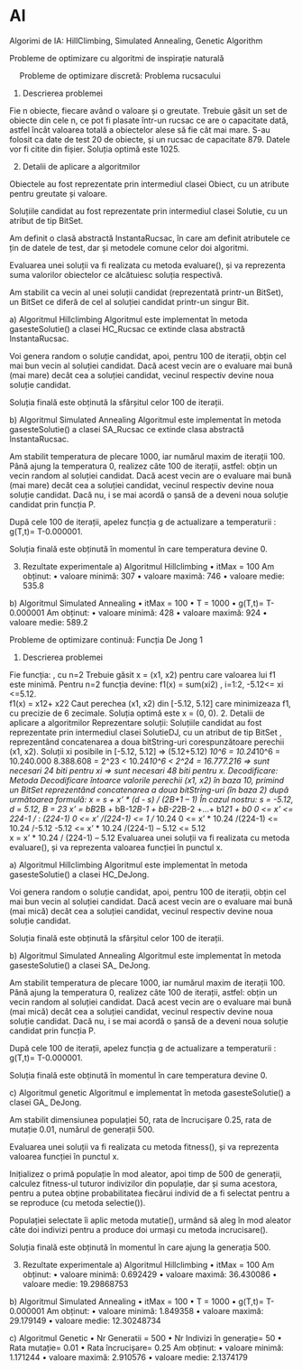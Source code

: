 # AI
Algorimi de IA: HillClimbing, Simulated Annealing, Genetic Algorithm

Probleme de optimizare cu algoritmi de inspirație naturală
			
 
Probleme de optimizare discretă: Problema rucsacului

1.	Descrierea problemei

Fie n obiecte, fiecare având o valoare și o greutate. Trebuie găsit un set de obiecte din cele n, ce pot fi plasate într-un rucsac ce are o capacitate dată, astfel încât valoarea totală a obiectelor alese să fie cât mai mare.
S-au folosit ca date de test 20 de obiecte, și un rucsac de capacitate 879. Datele vor fi citite din fișier. Soluția optimă este 1025.



2.	Detalii de aplicare a algoritmilor

Obiectele au fost reprezentate prin intermediul clasei Obiect, cu un atribute pentru greutate și valoare.

Soluțiile candidat au fost reprezentate prin intermediul clasei Solutie, cu un atribut de tip BitSet. 

Am definit o clasă abstractă InstantaRucsac, în care am definit atributele ce țin de datele de test, dar și metodele comune celor doi algoritmi. 

Evaluarea unei soluții va fi realizata cu metoda evaluare(), și va reprezenta suma valorilor obiectelor ce alcătuiesc soluția respectivă.

Am stabilit ca vecin al unei soluții candidat (reprezentată printr-un BitSet), un BitSet ce diferă de cel al soluției candidat printr-un singur Bit.

a)	Algoritmul Hillclimbing
Algoritmul este implementat în metoda gasesteSolutie() a clasei HC_Rucsac ce extinde clasa abstractă InstantaRucsac. 

Voi genera random o soluție candidat, apoi, pentru 100 de iterații, obțin cel mai bun vecin al soluției candidat. Dacă acest vecin are o evaluare mai bună (mai mare) decât cea a soluției candidat, vecinul respectiv devine noua soluție candidat. 

Soluția finală este obținută la sfârșitul celor 100 de iterații.

b)	Algoritmul Simulated Annealing
Algoritmul este implementat în metoda gasesteSolutie() a clasei SA_Rucsac ce extinde clasa abstractă InstantaRucsac. 

Am stabilit temperatura de plecare 1000, iar numărul maxim de iterații 100.
Până ajung la temperatura 0, realizez câte 100 de iterații, astfel: obțin un  vecin random al soluției candidat. Dacă acest vecin are o evaluare mai bună (mai mare) decât cea a soluției candidat, vecinul respectiv devine noua soluție candidat. Dacă nu, i se mai acordă o șansă de a deveni noua soluție candidat prin funcția P. 

După cele 100 de iterații, apelez funcția g de actualizare a temperaturii :
g(T,t)= T-0.000001.

Soluția finală este obținută în momentul în care temperatura devine 0.


3.	Rezultate experimentale
a)	Algoritmul Hillclimbing
•	itMax = 100
Am obținut:
•	valoare minimă: 307
•	valoare maximă: 746
•	valoare medie: 535.8



b)	Algoritmul Simulated Annealing
•	itMax = 100
•	T = 1000
•	g(T,t)= T-0.000001
Am obținut:
•	valoare minimă: 428
•	valoare maximă: 924
•	valoare medie: 589.2



Probleme de optimizare continuă: Funcția De Jong 1

1.	Descrierea problemei

Fie funcția: 
  ,  cu n=2
Trebuie găsit x = (x1, x2) pentru care valoarea lui f1 este minimă.
Pentru n=2 funcția devine:
f1(x) = sum(xi2)         , i=1:2,   -5.12<= xi <=5.12.  
f1(x) = x12+ x22
Caut perechea (x1, x2) din [-5.12, 5.12] care minimizeaza f1, cu precizie de 6 zecimale. Soluția optimă este x = (0, 0).
2.	Detalii de aplicare a algoritmilor
Reprezentare soluții:
Soluțiile candidat au fost reprezentate prin intermediul clasei SolutieDJ, cu un atribut de tip BitSet , reprezentând concatenarea a doua bitString-uri corespunzătoare perechii (x1, x2). 
Soluții xi posibile in [-5.12, 5.12] => (5.12+5.12) *10^6  = 10.24*10^6 = 10.240.000
8.388.608 = 2^23    <   10.24*10^6   <     2^24 = 16.777.216 
=> sunt necesari 24 biti pentru xi  => sunt necesari 48 biti pentru x.
Decodificare:
Metoda Decodificare întoarce valorile perechii (x1, x2) în baza 10, primind un BitSet reprezentând concatenarea a doua bitString-uri (în baza 2) după următoarea formulă: x = s + x’ * (d - s) / (2B+1 – 1)
În cazul nostru: s = -5.12, d = 5.12, B = 23
x’ = bB*2B + bB-1*2B-1 + bB-2*2B-2 +…+ b1*21 + b0
0 <=  x’ <= 224-1  / : (224-1)
0 <=  x’ /(224-1) <= 1  /* 10.24
0 <=  x’ * 10.24 /(224-1) <= 10.24  /-5.12
-5.12 <=  x’ * 10.24 /(224-1) – 5.12 <= 5.12  
x = x’ * 10.24 / (224-1) – 5.12
Evaluarea unei soluții va fi realizata cu metoda evaluare(), și va reprezenta valoarea funcției în punctul x.

a)	Algoritmul Hillclimbing
Algoritmul este implementat în metoda gasesteSolutie() a clasei HC_DeJong.

Voi genera random o soluție candidat, apoi, pentru 100 de iterații, obțin cel mai bun vecin al soluției candidat. Dacă acest vecin are o evaluare mai bună (mai mică) decât cea a soluției candidat, vecinul respectiv devine noua soluție candidat. 

Soluția finală este obținută la sfârșitul celor 100 de iterații.

b)	Algoritmul Simulated Annealing
Algoritmul este implementat în metoda gasesteSolutie() a clasei SA_ DeJong. 

Am stabilit temperatura de plecare 1000, iar numărul maxim de iterații 100.
Până ajung la temperatura 0, realizez câte 100 de iterații, astfel: obțin un  vecin random al soluției candidat. Dacă acest vecin are o evaluare mai bună (mai mică) decât cea a soluției candidat, vecinul respectiv devine noua soluție candidat. Dacă nu, i se mai acordă o șansă de a deveni noua soluție candidat prin funcția P. 

După cele 100 de iterații, apelez funcția g de actualizare a temperaturii :
g(T,t)= T-0.000001.

Soluția finală este obținută în momentul în care temperatura devine 0.

c)	Algoritmul genetic
Algoritmul e implementat în metoda gasesteSolutie() a clasei GA_ DeJong. 

Am stabilit dimensiunea populației 50, rata de încrucișare 0.25, rata de mutație 0.01, numărul de generații 500.

Evaluarea unei soluții va fi realizata cu metoda fitness(), și va reprezenta valoarea funcției în punctul x.

Inițializez o primă populație în mod aleator, apoi timp de 500 de generații, calculez fitness-ul tuturor indivizilor din populație, dar și suma acestora, pentru a putea obține probabilitatea fiecărui individ de a fi selectat pentru a se reproduce (cu metoda selectie()).

Populației selectate îi aplic metoda mutatie(), urmând să aleg în mod aleator câte doi indivizi pentru a produce doi urmași cu metoda incrucisare().

Soluția finală este obținută în momentul în care ajung la generația 500.


3.	Rezultate experimentale
a)	Algoritmul Hillclimbing
•	itMax = 100
Am obținut:
•	valoare minimă: 0.692429
•	valoare maximă: 36.430086
•	valoare medie: 19.29868753


b)	Algoritmul Simulated Annealing
•	itMax = 100
•	T = 1000
•	g(T,t)= T-0.000001
Am obținut:
•	valoare minimă: 1.849358
•	valoare maximă: 29.179149
•	valoare medie: 12.30248734


c)	Algoritmul Genetic
•	Nr Generatii = 500
•	Nr Indivizi în generație= 50
•	Rata mutație= 0.01
•	Rata încrucișare= 0.25
Am obținut:
•	valoare minimă: 1.171244
•	valoare maximă: 2.910576
•	valoare medie: 2.1374179






